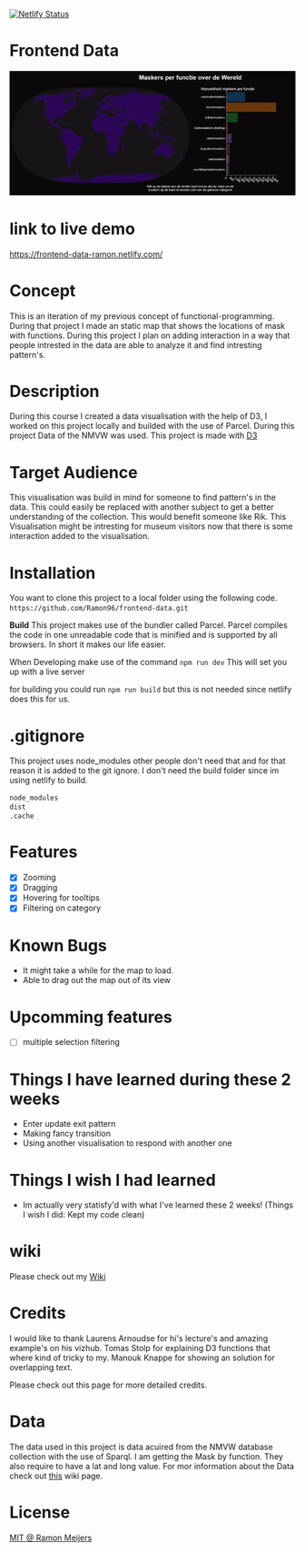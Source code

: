 [![Netlify Status](https://api.netlify.com/api/v1/badges/6ec24ec8-1e0a-4c88-8eb9-873527bf4572/deploy-status)](https://app.netlify.com/sites/maskers-fd/deploys)

# Frontend Data
![Maskers op functie over de hele wereld](https://github.com/Ramon96/frontend-data/blob/master/documantion/demo.gif)

# link to live demo
https://frontend-data-ramon.netlify.com/

# Concept
This is an iteration of my previous concept of functional-programming. During that project I made an static map that shows the locations of mask with functions. During this project I plan on adding interaction in a way that people intrested in the data are able to analyze it and find intresting pattern's.

# Description
During this course I created a data visualisation with the help of D3, I worked on this project locally and builded with the use of Parcel. During this project Data of the NMVW was used.
This project is made with [D3](https://d3js.org/)

# Target Audience
This visualisation was build in mind for someone to find pattern's in the data. This could easily be replaced with another subject to get a better understanding of the collection. This would benefit someone like Rik. This Visualisation might be intresting for museum visitors now that there is some interaction added to the visualisation. 

# Installation
You want to clone this project to a local folder using the following code. 
`https://github.com/Ramon96/frontend-data.git`

**Build** 
This project makes use of the bundler called Parcel. Parcel compiles the code in one unreadable code that is minified and is supported by all browsers. In short it makes our life easier. 

When Developing make use of the command
`npm run dev` 
This will set you up with a live server

for building you could run 
`npm run build`
but this is not needed since netlify does this for us.

# .gitignore
This project uses node_modules other people don't need that and for that reason it is added to the git ignore. I don't need the build folder since im using netlify to build.
```
node_modules
dist
.cache
```

# Features
- [x] Zooming
- [x] Dragging
- [x] Hovering for tooltips
- [x] Filtering on category

# Known Bugs 
 * It might take a while for the map to load.
 * Able to drag out the map out of its view
 
# Upcomming features
- [ ] multiple selection filtering

# Things I have learned during these 2 weeks
 * Enter update exit pattern
 * Making fancy transition 
 * Using another visualisation to respond with another one
 
# Things I wish I had learned
 * Im actually very statisfy'd with what I've learned these 2 weeks!
 (Things I wish I did: Kept my code clean)
 
# wiki 
Please check out my [Wiki](https://github.com/Ramon96/frontend-data/wiki)

# Credits
 I would like to thank
 Laurens Arnoudse for hi's lecture's and amazing example's on his vizhub.
 Tomas Stolp for explaining D3 functions that where kind of tricky to my.
 Manouk Knappe for showing an solution for overlapping text.
 
 Please check out this page for more detailed credits.
 
# Data
 The data used in this project is data acuired from the NMVW database collection with the use of Sparql.
 I am getting the Mask by function. They also require to have a lat and long value. 
 For mor information about the Data check out [this](https://github.com/Ramon96/frontend-data/wiki/1.3-De--sparql-Query) wiki page.

# License
[MIT @ Ramon Meijers](https://github.com/Ramon96/frontend-data/blob/master/LICENSE)

